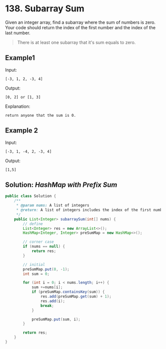 # 138. Subarray Sum
Given an integer array, find a subarray where the sum of numbers is zero. Your code should return the index of the first number and the index of the last number.

>There is at least one subarray that it's sum equals to zero.

## Example1
Input:
```
[-3, 1, 2, -3, 4]

```

Output:
```
[0, 2] or [1, 3]

```

Explanation:
```
return anyone that the sum is 0.

```

## Example 2
Input:
```
[-3, 1, -4, 2, -3, 4]

```

Output:
```
[1,5]

```

## Solution: *HashMap with Prefix Sum*

```java
public class Solution {
    /**
     * @param nums: A list of integers
     * @return: A list of integers includes the index of the first number and the index of the last number
     */
    public List<Integer> subarraySum(int[] nums) {
        // define
        List<Integer> res = new ArrayList<>();
        HashMap<Integer, Integer> preSumMap = new HashMap<>();

        // corner case
        if (nums == null) {
            return res;
        }

        // initial
        preSumMap.put(0, -1);
        int sum = 0;

        for (int i = 0; i < nums.length; i++) {
            sum +=nums[i];
            if (preSumMap.containsKey(sum)) {
                res.add(preSumMap.get(sum) + 1);
                res.add(i);
                break;
            }

            preSumMap.put(sum, i);
        }

        return res;
    }
}
```
